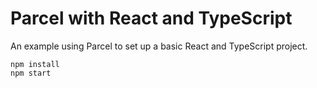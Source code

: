# Parcel with React and TypeScript

An example using Parcel to set up a basic React and TypeScript project.

```
npm install
npm start
```
